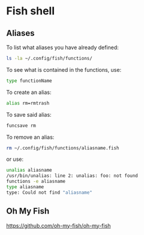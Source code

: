 # Fish shell

## Aliases

To list what aliases you have already defined:

```sh
ls -la ~/.config/fish/functions/
```

To see what is contained in the functions, use:

```sh
type functionName
```

To create an alias:

```sh
alias rm=rmtrash
```

To save said alias:

```sh
funcsave rm
```

To remove an alias:

```sh
rm ~/.config/fish/functions/aliasname.fish
```

or use:

```sh
unalias aliasname
/usr/bin/unalias: line 2: unalias: foo: not found
functions -e aliasname
type aliasname
type: Could not find "aliasname"
```

## Oh My Fish

https://github.com/oh-my-fish/oh-my-fish
